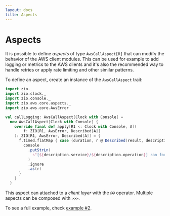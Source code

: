 ```yaml
---
layout: docs
title: Aspects
---
```


# Aspects

It is possible to define _aspects_ of type `AwsCallAspect[R]` that can modify the behavior of the AWS client modules. This can be used for example 
to add logging or metrics to the AWS clients and it's also the recommended way to handle retries or apply rate limiting and other similar patterns.

To define an aspect, create an instance of the `AwsCallAspect` trait:

```scala mdoc:invisible
import zio._
import zio.clock._
import zio.console._
import zio.aws.core.aspects._
import zio.aws.core.AwsError
```

```scala mdoc
val callLogging: AwsCallAspect[Clock with Console] =
  new AwsCallAspect[Clock with Console] {
    override final def apply[R1 <: Clock with Console, A](
        f: ZIO[R1, AwsError, Described[A]]
    ): ZIO[R1, AwsError, Described[A]] = {
      f.timed.flatMap { case (duration, r @ Described(result, description)) =>
        console
          .putStrLn(
            s"[${description.service}/${description.operation}] ran for $duration"
          )
		  .ignore
          .as(r)
      }
    }
  }
```

This aspect can attached to a _client layer_ with the `@@` operator. Multiple aspects can be composed with `>>>`.

To see a full example, check [example #2](https://github.com/vigoo/zio-aws/blob/master/examples/example2/src/main/scala/Main.scala).
